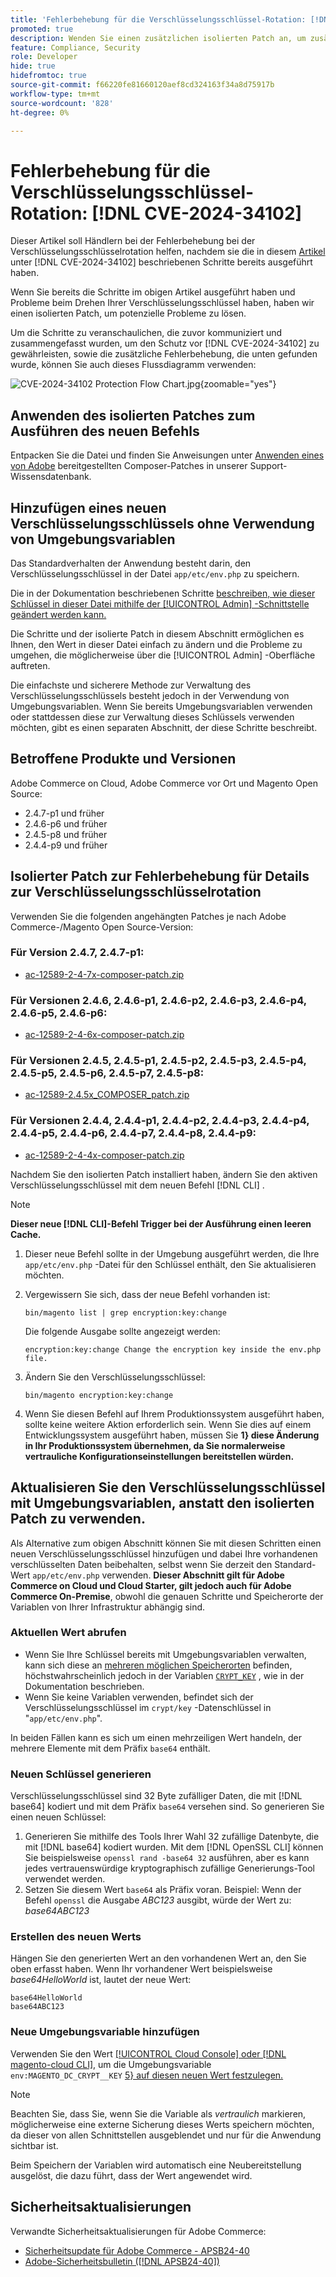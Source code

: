 ```yaml
---
title: 'Fehlerbehebung für die Verschlüsselungsschlüssel-Rotation: [!DNL CVE-2024-34102]'
promoted: true
description: Wenden Sie einen zusätzlichen isolierten Patch an, um zusätzliche Fehlerbehebungen bei der Aktualisierung von Verschlüsselungsschlüsseln von [!DNL CVE-2024-34102] für Adobe Commerce 2.4.4-p8, 2.4.5-p7, 2.4.6-p5, 2.4.7 und frühere Versionen zu beheben.
feature: Compliance, Security
role: Developer
hide: true
hidefromtoc: true
source-git-commit: f66220fe81660120aef8cd324163f34a8d75917b
workflow-type: tm+mt
source-wordcount: '828'
ht-degree: 0%

---
```


# Fehlerbehebung für die Verschlüsselungsschlüssel-Rotation: [!DNL CVE-2024-34102]

Dieser Artikel soll Händlern bei der Fehlerbehebung bei der Verschlüsselungsschlüsselrotation helfen, nachdem sie die in diesem [Artikel](https://experienceleague.adobe.com/en/docs/commerce-knowledge-base/kb/troubleshooting/known-issues-patches-attached/security-update-available-for-adobe-commerce-apsb24-40-revised-to-include-isolated-patch-for-cve-2024-34102) unter [!DNL CVE-2024-34102] beschriebenen Schritte bereits ausgeführt haben.

Wenn Sie bereits die Schritte im obigen Artikel ausgeführt haben und Probleme beim Drehen Ihrer Verschlüsselungsschlüssel haben, haben wir einen isolierten Patch, um potenzielle Probleme zu lösen.

Um die Schritte zu veranschaulichen, die zuvor kommuniziert und zusammengefasst wurden, um den Schutz vor [!DNL CVE-2024-34102] zu gewährleisten, sowie die zusätzliche Fehlerbehebung, die unten gefunden wurde, können Sie auch dieses Flussdiagramm verwenden:


![CVE-2024-34102 Protection Flow Chart.jpg](assets/cve-2024-34102-protection-flow-chart.jpg){zoomable="yes"}


## Anwenden des isolierten Patches zum Ausführen des neuen Befehls

Entpacken Sie die Datei und finden Sie Anweisungen unter [Anwenden eines von Adobe](https://experienceleague.adobe.com/docs/commerce-knowledge-base/kb/how-to/how-to-apply-a-composer-patch-provided-by-magento.html) bereitgestellten Composer-Patches in unserer Support-Wissensdatenbank.

## Hinzufügen eines neuen Verschlüsselungsschlüssels ohne Verwendung von Umgebungsvariablen

Das Standardverhalten der Anwendung besteht darin, den Verschlüsselungsschlüssel in der Datei `app/etc/env.php` zu speichern.

Die in der Dokumentation beschriebenen Schritte [ beschreiben, wie dieser Schlüssel in dieser Datei mithilfe der [!UICONTROL Admin] -Schnittstelle geändert werden kann.](https://experienceleague.adobe.com/en/docs/commerce-admin/systems/security/encryption-key)

Die Schritte und der isolierte Patch in diesem Abschnitt ermöglichen es Ihnen, den Wert in dieser Datei einfach zu ändern und die Probleme zu umgehen, die möglicherweise über die [!UICONTROL Admin] -Oberfläche auftreten.

Die einfachste und sicherere Methode zur Verwaltung des Verschlüsselungsschlüssels besteht jedoch in der Verwendung von Umgebungsvariablen. Wenn Sie bereits Umgebungsvariablen verwenden oder stattdessen diese zur Verwaltung dieses Schlüssels verwenden möchten, gibt es einen separaten Abschnitt, der diese Schritte beschreibt.

## Betroffene Produkte und Versionen

Adobe Commerce on Cloud, Adobe Commerce vor Ort und Magento Open Source:

* 2.4.7-p1 und früher
* 2.4.6-p6 und früher
* 2.4.5-p8 und früher
* 2.4.4-p9 und früher

## Isolierter Patch zur Fehlerbehebung für Details zur Verschlüsselungsschlüsselrotation

Verwenden Sie die folgenden angehängten Patches je nach Adobe Commerce-/Magento Open Source-Version:

### Für Version 2.4.7, 2.4.7-p1:

* [ac-12589-2-4-7x-composer-patch.zip](assets/ac-12589-2-4-7x-composer-patch.zip)

### Für Versionen 2.4.6, 2.4.6-p1, 2.4.6-p2, 2.4.6-p3, 2.4.6-p4, 2.4.6-p5, 2.4.6-p6:

* [ac-12589-2-4-6x-composer-patch.zip](assets/ac-12589-2-4-6x-composer-patch.zip)

### Für Versionen 2.4.5, 2.4.5-p1, 2.4.5-p2, 2.4.5-p3, 2.4.5-p4, 2.4.5-p5, 2.4.5-p6, 2.4.5-p7, 2.4.5-p8:

* [ac-12589-2.4.5x_COMPOSER_patch.zip](assets/ac-12589-2-4-5x-composer-patch.zip)

### Für Versionen 2.4.4, 2.4.4-p1, 2.4.4-p2, 2.4.4-p3, 2.4.4-p4, 2.4.4-p5, 2.4.4-p6, 2.4.4-p7, 2.4.4-p8, 2.4.4-p9:

* [ac-12589-2-4-4x-composer-patch.zip](assets/ac-12589-2-4-4x-composer-patch.zip)


Nachdem Sie den isolierten Patch installiert haben, ändern Sie den aktiven Verschlüsselungsschlüssel mit dem neuen Befehl [!DNL CLI] .

>[!NOTE]
>
>**Dieser neue [!DNL CLI]-Befehl Trigger bei der Ausführung einen leeren Cache.**

1. Dieser neue Befehl sollte in der Umgebung ausgeführt werden, die Ihre `app/etc/env.php` -Datei für den Schlüssel enthält, den Sie aktualisieren möchten.
1. Vergewissern Sie sich, dass der neue Befehl vorhanden ist:

   ```
   bin/magento list | grep encryption:key:change
   ```

   Die folgende Ausgabe sollte angezeigt werden:

   ```
   encryption:key:change Change the encryption key inside the env.php file.
   ```

1. Ändern Sie den Verschlüsselungsschlüssel:

   ```
   bin/magento encryption:key:change
   ```

1. Wenn Sie diesen Befehl auf Ihrem Produktionssystem ausgeführt haben, sollte keine weitere Aktion erforderlich sein.
Wenn Sie dies auf einem Entwicklungssystem ausgeführt haben, müssen Sie **1} diese Änderung in Ihr Produktionssystem übernehmen, da Sie normalerweise vertrauliche Konfigurationseinstellungen bereitstellen würden.**

## Aktualisieren Sie den Verschlüsselungsschlüssel mit Umgebungsvariablen, anstatt den isolierten Patch zu verwenden.

Als Alternative zum obigen Abschnitt können Sie mit diesen Schritten einen neuen Verschlüsselungsschlüssel hinzufügen und dabei Ihre vorhandenen verschlüsselten Daten beibehalten, selbst wenn Sie derzeit den Standard-Wert `app/etc/env.php` verwenden.
**Dieser Abschnitt gilt für Adobe Commerce on Cloud und Cloud Starter, gilt jedoch auch für Adobe Commerce On-Premise**, obwohl die genauen Schritte und Speicherorte der Variablen von Ihrer Infrastruktur abhängig sind.

### Aktuellen Wert abrufen

* Wenn Sie Ihre Schlüssel bereits mit Umgebungsvariablen verwalten, kann sich diese an [mehreren möglichen Speicherorten](https://experienceleague.adobe.com/en/docs/commerce-cloud-service/user-guide/configure/env/stage/variables-intro) befinden, höchstwahrscheinlich jedoch in der Variablen [`CRYPT_KEY`](https://experienceleague.adobe.com/en/docs/commerce-cloud-service/user-guide/configure/env/stage/variables-deploy#crypt_key) , wie in der Dokumentation beschrieben.
* Wenn Sie keine Variablen verwenden, befindet sich der Verschlüsselungsschlüssel im `crypt/key` -Datenschlüssel in &quot;`app/etc/env.php`&quot;.

In beiden Fällen kann es sich um einen mehrzeiligen Wert handeln, der mehrere Elemente mit dem Präfix `base64` enthält.

### Neuen Schlüssel generieren

Verschlüsselungsschlüssel sind 32 Byte zufälliger Daten, die mit [!DNL base64] kodiert und mit dem Präfix `base64` versehen sind.
So generieren Sie einen neuen Schlüssel:

1. Generieren Sie mithilfe des Tools Ihrer Wahl 32 zufällige Datenbyte, die mit [!DNL base64] kodiert wurden. Mit dem [!DNL OpenSSL CLI] können Sie beispielsweise `openssl rand -base64 32` ausführen, aber es kann jedes vertrauenswürdige kryptographisch zufällige Generierungs-Tool verwendet werden.
1. Setzen Sie diesem Wert `base64` als Präfix voran. Beispiel: Wenn der Befehl `openssl` die Ausgabe *ABC123* ausgibt, würde der Wert zu: *base64ABC123*

### Erstellen des neuen Werts

Hängen Sie den generierten Wert an den vorhandenen Wert an, den Sie oben erfasst haben. Wenn Ihr vorhandener Wert beispielsweise *base64HelloWorld* ist, lautet der neue Wert:<br>

```
base64HelloWorld
base64ABC123
```

### Neue Umgebungsvariable hinzufügen

Verwenden Sie den Wert [[!UICONTROL Cloud Console] oder  [!DNL magento-cloud CLI]](https://experienceleague.adobe.com/en/docs/commerce-cloud-service/user-guide/configure/env/variable-levels), um die Umgebungsvariable `env:MAGENTO_DC_CRYPT__KEY` [5} auf diesen neuen Wert festzulegen.](https://experienceleague.adobe.com/en/docs/commerce-cloud-service/user-guide/configure/env/stage/variables-cloud)

>[!NOTE]
>
>Beachten Sie, dass Sie, wenn Sie die Variable als *vertraulich* markieren, möglicherweise eine externe Sicherung dieses Werts speichern möchten, da dieser von allen Schnittstellen ausgeblendet und nur für die Anwendung sichtbar ist.

Beim Speichern der Variablen wird automatisch eine Neubereitstellung ausgelöst, die dazu führt, dass der Wert angewendet wird.

## Sicherheitsaktualisierungen

Verwandte Sicherheitsaktualisierungen für Adobe Commerce:

* [Sicherheitsupdate für Adobe Commerce - APSB24-40](https://experienceleague.adobe.com/en/docs/commerce-knowledge-base/kb/troubleshooting/known-issues-patches-attached/security-update-available-for-adobe-commerce-apsb24-40-revised-to-include-isolated-patch-for-cve-2024-34102)
* [Adobe-Sicherheitsbulletin ([!DNL APSB24-40])](https://helpx.adobe.com/security/products/magento/apsb24-40.html)
